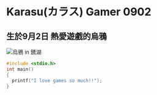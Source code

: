 # Karasu(カラス) Gamer 0902
## 生於9月2日 熱愛遊戲的烏鴉
![烏鴉 in 銹湖](https://pic1.zhimg.com/80/v2-9388e6eefa1004f9d16b85641ad55818_1440w.jpg)
```C
#include <stdio.h>
int main()
{
  printf("I love games so much!!");
}

